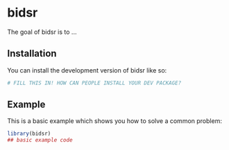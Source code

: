 
# bidsr

<!-- badges: start -->
<!-- badges: end -->

The goal of bidsr is to ...

## Installation

You can install the development version of bidsr like so:

``` r
# FILL THIS IN! HOW CAN PEOPLE INSTALL YOUR DEV PACKAGE?
```

## Example

This is a basic example which shows you how to solve a common problem:

``` r
library(bidsr)
## basic example code
```

